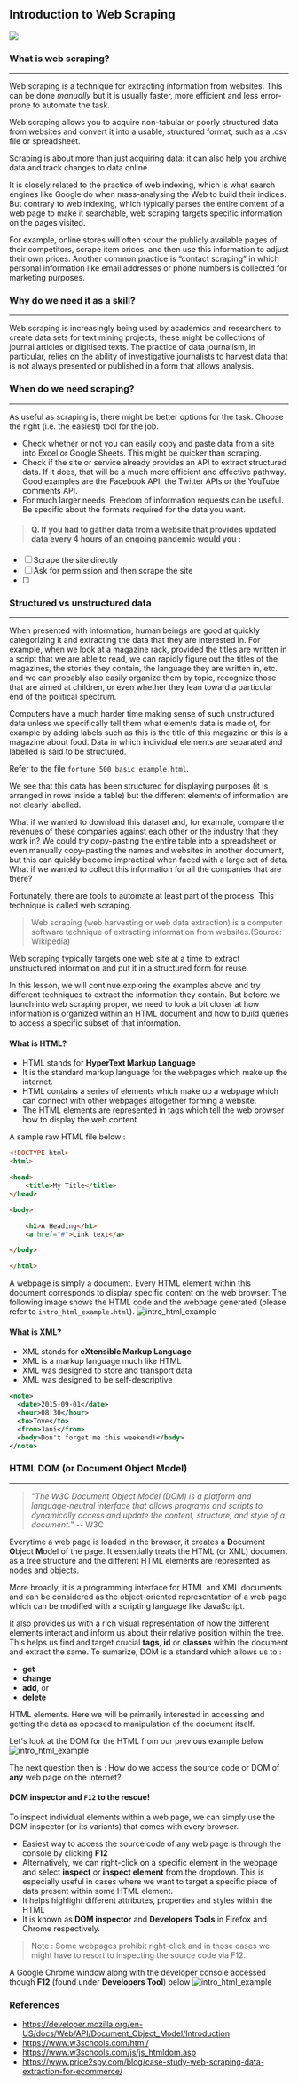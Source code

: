 ## Introduction to Web Scraping

<img src="http://www.price2spy.com/blog/wp-content/uploads/2019/07/web_scraping.jpg"/>

### What is web scraping?
---

Web scraping is a technique for extracting information from websites. This can be done *manually* but it is usually faster, more efficient and less error-prone to automate the task.

Web scraping allows you to acquire non-tabular or poorly structured data from websites and convert it into a usable, structured format, such as a .csv file or spreadsheet.

Scraping is about more than just acquiring data: it can also help you archive data and track changes to data online.

It is closely related to the practice of web indexing, which is what search engines like Google do when mass-analysing the Web to build their indices. But contrary to web indexing, which typically parses the entire content of a web page to make it searchable, web scraping targets specific information on the pages visited.

For example, online stores will often scour the publicly available pages of their competitors, scrape item prices, and then use this information to adjust their own prices. Another common practice is “contact scraping” in which personal information like email addresses or phone numbers is collected for marketing purposes.

### Why do we need it as a skill?
---


Web scraping is increasingly being used by academics and researchers to create data sets for text mining projects; these might be collections of journal articles or digitised texts. The practice of data journalism, in particular, relies on the ability of investigative journalists to harvest data that is not always presented or published in a form that allows analysis.

### When do we need scraping?
---

As useful as scraping is, there might be better options for the task. Choose the right (i.e. the easiest) tool for the job.

- Check whether or not you can easily copy and paste data from a site into Excel or Google Sheets. This might be quicker than scraping.
- Check if the site or service already provides an API to extract structured data. If it does, that will be a much more efficient and effective pathway. Good examples are the Facebook API, the Twitter APIs or the YouTube comments API.
- For much larger needs, Freedom of information requests can be useful. Be specific about the formats required for the data you want.

> #### Q. If you had to gather data from a website that provides updated data every 4 hours of an ongoing pandemic would you :
- [ ] Scrape the site directly
- [ ] Ask for permission and then scrape the site
- [ ] 

### Structured vs unstructured data
---

When presented with information, human beings are good at quickly categorizing it and extracting the data that they are interested in. For example, when we look at a magazine rack, provided the titles are written in a script that we are able to read, we can rapidly figure out the titles of the magazines, the stories they contain, the language they are written in, etc. and we can probably also easily organize them by topic, recognize those that are aimed at children, or even whether they lean toward a particular end of the political spectrum. 

Computers have a much harder time making sense of such unstructured data unless we specifically tell them what elements data is made of, for example by adding labels such as this is the title of this magazine or this is a magazine about food. Data in which individual elements are separated and labelled is said to be structured.

Refer to the file `fortune_500_basic_example.html`.

We see that this data has been structured for displaying purposes (it is arranged in rows inside a table) but the different elements of information are not clearly labelled.

What if we wanted to download this dataset and, for example, compare the revenues of these companies against each other or the industry that they work in? We could try copy-pasting the entire table into a spreadsheet or even manually copy-pasting the names and websites in another document, but this can quickly become impractical when faced with a large set of data. What if we wanted to collect this information for all the companies that are there?

Fortunately, there are tools to automate at least part of the process. This technique is called web scraping.

> Web scraping (web harvesting or web data extraction) is a computer software technique of extracting information from websites.(Source: Wikipedia)

Web scraping typically targets one web site at a time to extract unstructured information and put it in a structured form for reuse.

In this lesson, we will continue exploring the examples above and try different techniques to extract the information they contain. But before we launch into web scraping proper, we need to look a bit closer at how information is organized within an HTML document and how to build queries to access a specific subset of that information.

#### What is HTML?
- HTML stands for **HyperText Markup Language**
- It is the standard markup language for the webpages which make up the internet. 
- HTML contains a series of elements which make up a webpage which can connect with other webpages altogether forming a website. 
- The HTML elements are represented in tags which tell the web browser how to display the web content.

A sample raw HTML file below :

```html
<!DOCTYPE html>
<html>

<head>
    <title>My Title</title>
</head>

<body>

    <h1>A Heading</h1>
    <a href="#">Link text</a>

</body>

</html>
```

A webpage is simply a document. Every HTML element within this document corresponds to display specific content on the web browser. The following image shows the HTML code and the webpage generated (please refer to `intro_html_example.html`).
![intro_html_example](../images/html.png)

#### What is XML?
- XML stands for **eXtensible Markup Language**
- XML is a markup language much like HTML
- XML was designed to store and transport data
- XML was designed to be self-descriptive

```xml
<note>
  <date>2015-09-01</date>
  <hour>08:30</hour>
  <to>Tove</to>
  <from>Jani</from>
  <body>Don't forget me this weekend!</body>
</note>
```

### HTML DOM (or Document Object Model)
---

> "*The W3C Document Object Model (DOM) is a platform and language-neutral interface that allows programs and scripts to dynamically access and update the content, structure, and style of a document.*" -- W3C

Everytime a web page is loaded in the browser, it creates a **D**ocument **O**bject **M**odel of the page. It essentially treats the HTML (or XML) document as a tree structure and the different HTML elements are represented as nodes and objects.

More broadly, it is a programming interface for HTML and XML documents and can be considered as the object-oriented representation of a web page which can be modified with a scripting language like JavaScript. 

It also provides us with a rich visual representation of how the different elements interact and inform us about their relative position within the tree. This helps us find and target crucial **tags**, **id** or **classes** within the document and extract the same. To sumarize, DOM is a standard which allows us to :
- **get**
- **change**
- **add**, or 
- **delete**  

HTML elements. Here we will be primarily interested in accessing and getting the data as opposed to manipulation of the document itself.

Let's look at the DOM for the HTML from our previous example below
![intro_html_example](../images/dom1.png)

The next question then is : How do we access the source code or DOM of **any** web page on the internet?

#### DOM inspector and `F12` to the rescue!

To inspect individual elements within a web page, we can simply use the DOM inspector (or its variants) that comes with every browser.

- Easiest way to access the source code of any web page is through the console by clicking **F12**
- Alternatively, we can right-click on a specific element in the webpage and select **inspect** or **inspect element** from the dropdown. This is especially useful in cases where we want to target a specific piece of data present within some HTML element.
- It helps highlight different attributes, properties and styles within the HTML
- It is known as **DOM inspector** and **Developers Tools** in Firefox and Chrome respectively.

> Note : Some webpages prohibit right-click and in those cases we might have to resort to inspecting the source code via F12.

A Google Chrome window along with the developer console accessed though **F12** (found under **Developers Tool**) below
![intro_html_example](../images/f12.png)

### References

- https://developer.mozilla.org/en-US/docs/Web/API/Document_Object_Model/Introduction
- https://www.w3schools.com/html/
- https://www.w3schools.com/js/js_htmldom.asp
- https://www.price2spy.com/blog/case-study-web-scraping-data-extraction-for-ecommerce/
